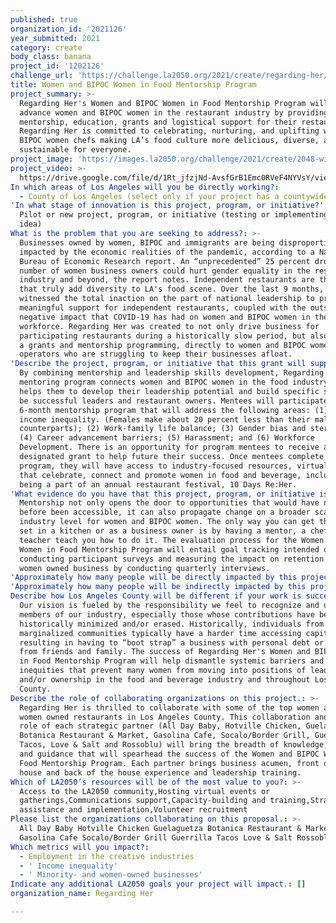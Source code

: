 ```yaml
---
published: true
organization_id: '2021126'
year_submitted: 2021
category: create
body_class: banana
project_id: '1202126'
challenge_url: 'https://challenge.la2050.org/2021/create/regarding-her/'
title: Women and BIPOC Women in Food Mentorship Program
project_summary: >-
  Regarding Her's Women and BIPOC Women in Food Mentorship Program will help to
  advance women and BIPOC women in the restaurant industry by providing
  mentorship, education, grants and logistical support for their restaurants.
  Regarding Her is committed to celebrating, nurturing, and uplifting women and
  BIPOC women chefs making LA’s food culture more delicious, diverse, and
  sustainable for everyone.
project_image: 'https://images.la2050.org/challenge/2021/create/2048-wide/regarding-her.jpg'
project_video: >-
  https://drive.google.com/file/d/1Rt_jfzjNd-AvsfGrB1Emc0RVeF4NYVsY/view?usp=sharing
In which areas of Los Angeles will you be directly working?:
  - County of Los Angeles (select only if your project has a countywide benefit)
'In what stage of innovation is this project, program, or initiative?': >-
  Pilot or new project, program, or initiative (testing or implementing a new
  idea)
What is the problem that you are seeking to address?: >-
  Businesses owned by women, BIPOC and immigrants are being disproportionately
  impacted by the economic realities of the pandemic, according to a National
  Bureau of Economic Research report. An “unprecedented” 25 percent drop in the
  number of women business owners could hurt gender equality in the restaurant
  industry and beyond, the report notes. Independent restaurants are the ones
  that truly add diversity to LA's food scene. Over the last 9 months, we’ve
  witnessed the total inaction on the part of national leadership to provide
  meaningful support for independent restaurants, coupled with the outsized
  negative impact that COVID-19 has had on women and BIPOC women in the
  workforce. Regarding Her was created to not only drive business for
  participating restaurants during a historically slow period, but also provide
  a grants and mentorship programming, directly to women and BIPOC women
  operators who are struggling to keep their businesses afloat.
'Describe the project, program, or initiative that this grant will support to address the problem identified.': >-
  By combining mentorship and leadership skills development, Regarding Her's
  mentoring program connects women and BIPOC women in the food industry and
  helps them to develop their leadership potential and build specific skills to
  be successful leaders and restaurant owners. Mentees will participate in a
  6-month mentorship program that will address the following areas: (1) Gender
  income inequality. (Females make about 20 percent less than their male
  counterparts); (2) Work-family life balance; (3) Gender bias and stereotypes;
  (4) Career advancement barriers; (5) Harassment; and (6) Workforce
  Development. There is an opportunity for program mentees to receive a
  designated grant to help future their success. Once mentees complete the
  program, they will have access to industry-focused resources, virtual events
  that celebrate, connect and promote women in food and beverage, including
  being a part of an annual restaurant festival, 10 Days Re:Her.
'What evidence do you have that this project, program, or initiative is or will be successful, and how will you define and measure success?': >-
  Mentorship not only opens the door to opportunities that would have never
  before been accessible, it can also propagate change on a broader scale at the
  industry level for women and BIPOC women. The only way you can get that skill
  set in a kitchen or as a business owner is by having a mentor, a chef, or a
  teacher teach you how to do it. The evaluation process for the Women and BIPOC
  Women in Food Mentorship Program will entail goal tracking intended outcomes,
  conducting participant surveys and measuring the impact on retention with
  women owned business by conducting quarterly interviews.
'Approximately how many people will be directly impacted by this project, program, or initiative?': '225'
'Approximately how many people will be indirectly impacted by this project, program, or initiative?': '5000'
Describe how Los Angeles County will be different if your work is successful.: >-
  Our vision is fueled by the responsibility we feel to recognize and uplift all
  members of our industry, especially those whose contributions have been
  historically minimized and/or erased. Historically, individuals from these
  marginalized communities typically have a harder time accessing capital, often
  resulting in having to “boot strap” a business with personal debt or loans
  from friends and family. The success of Regarding Her's Women and BIPOC Women
  in Food Mentorship Program will help dismantle systemic barriers and racial
  inequities that prevent many women from moving into positions of leadership
  and/or ownership in the food and beverage industry and throughout Los Angeles
  County.
Describe the role of collaborating organizations on this project.: >-
  Regarding Her is thrilled to collaborate with some of the top women and BIPOC
  women owned restaurants in Los Angeles County. This collaboration and specific
  role of each strategic partner (All Day Baby, Hotville Chicken, Guelaguetza,
  Botanica Restaurant & Market, Gasolina Cafe, Socalo/Border Grill, Guerrilla
  Tacos, Love & Salt and Rossoblu) will bring the breadth of knowledge, advocacy
  and guidance that will spearhead the success of the Women and BIPOC Women in
  Food Mentorship Program. Each partner brings business acumen, front of the
  house and back of the house experience and leadership training.
Which of LA2050’s resources will be of the most value to you?: >-
  Access to the LA2050 community,Hosting virtual events or
  gatherings,Communications support,Capacity-building and training,Strategy
  assistance and implementation,Volunteer recruitment
Please list the organizations collaborating on this proposal.: >-
  All Day Baby Hotville Chicken Guelaguetza Botanica Restaurant & Market
  Gasolina Cafe Socalo/Border Grill Guerrilla Tacos Love & Salt Rossoblu
Which metrics will you impact?:
  - Employment in the creative industries
  - ' Income inequality'
  - ' Minority- and women-owned businesses'
Indicate any additional LA2050 goals your project will impact.: []
organization_name: Regarding Her

---
```

